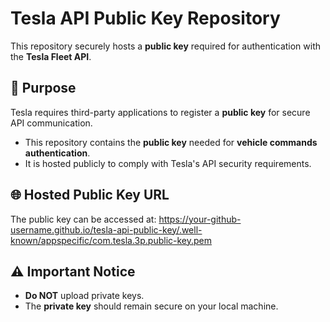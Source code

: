 # Tesla API Public Key Repository  

This repository securely hosts a **public key** required for authentication with the **Tesla Fleet API**.  

## 🔑 Purpose  
Tesla requires third-party applications to register a **public key** for secure API communication.  
- This repository contains the **public key** needed for **vehicle commands authentication**.  
- It is hosted publicly to comply with Tesla's API security requirements.  

## 🌐 Hosted Public Key URL  
The public key can be accessed at:  https://your-github-username.github.io/tesla-api-public-key/.well-known/appspecific/com.tesla.3p.public-key.pem

## ⚠️ Important Notice  
- **Do NOT** upload private keys.  
- The **private key** should remain secure on your local machine.  
